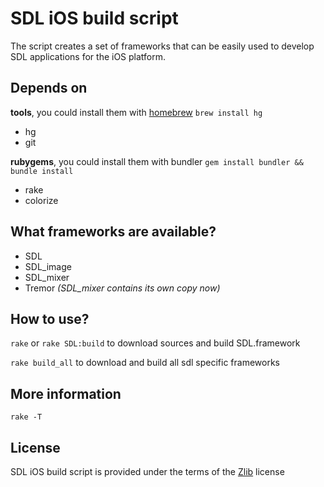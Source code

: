 SDL iOS build script
===
The script creates a set of frameworks that can be easily used to develop SDL applications for the iOS platform.

Depends on
---
__tools__, you could install them with [homebrew][] `brew install hg`

- hg
- git

__rubygems__, you could install them with bundler `gem install bundler && bundle install`

- rake
- colorize

What frameworks are available?
---
- SDL
- SDL_image
- SDL_mixer
- Tremor *(SDL_mixer contains its own copy now)*

How to use?
---

`rake` or `rake SDL:build` to download sources and build SDL.framework

`rake build_all` to download and build all sdl specific frameworks

More information
---
`rake -T`

License
---
SDL iOS build script is provided under the terms of the [Zlib][license] license

[homebrew]:http://mxcl.github.com/homebrew
[license]:http://www.opensource.org/licenses/Zlib

